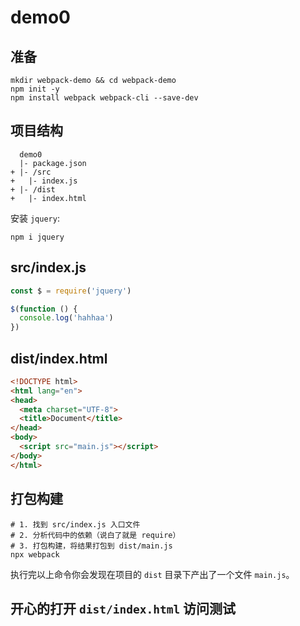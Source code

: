 # demo0

## 准备

```shell
mkdir webpack-demo && cd webpack-demo
npm init -y
npm install webpack webpack-cli --save-dev
```

## 项目结构

```
  demo0
  |- package.json
+ |- /src
+   |- index.js
+ |- /dist
+   |- index.html
```

安装 `jquery`:

```shell
npm i jquery
```

## src/index.js

```javascript
const $ = require('jquery')

$(function () {
  console.log('hahhaa')
})

```

## dist/index.html

```html
<!DOCTYPE html>
<html lang="en">
<head>
  <meta charset="UTF-8">
  <title>Document</title>
</head>
<body>
  <script src="main.js"></script>  
</body>
</html>
```

## 打包构建

```shell
# 1. 找到 src/index.js 入口文件
# 2. 分析代码中的依赖（说白了就是 require）
# 3. 打包构建，将结果打包到 dist/main.js
npx webpack
```

执行完以上命令你会发现在项目的 `dist` 目录下产出了一个文件 `main.js`。

## 开心的打开 `dist/index.html` 访问测试
